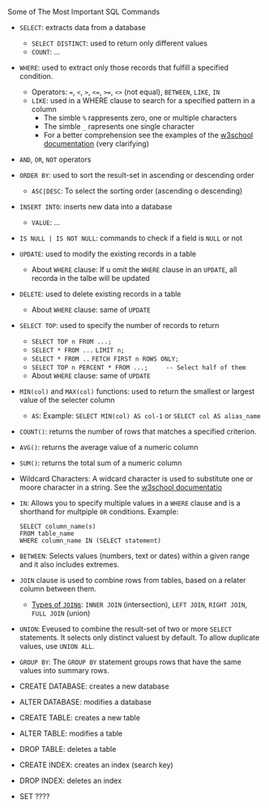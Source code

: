 Some of The Most Important SQL Commands
- `SELECT`: extracts data from a database
    - `SELECT DISTINCT`: used to return only different values
    - `COUNT`: ...
- `WHERE`: used to extract only those records that fulfill a specified condition.
	- Operators: `=`, `<`, `>`, `<=`, `>=`, `<>` (not equal), `BETWEEN`, `LIKE`, `IN`
    - `LIKE`: used in a WHERE clause to search for a specified pattern in a column
        - The simble `%` rappresents zero, one or multiple characters
        - The simble `_` rapresents one single character
        - For a better comprehension see the examples of the [w3school documentation](https://www.w3schools.com/sql/sql_like.asp) (very clarifying)
- `AND`, `OR`, `NOT` operators
- `ORDER BY`: used to sort the result-set in ascending or descending order
    - `ASC|DESC`: To select the sorting order (ascending o descending)
- `INSERT INTO`: inserts new data into a database
	- `VALUE`: ...
- `IS NULL | IS NOT NULL`: commands to check if a field is `NULL` or not
- `UPDATE`: used to modify the existing records in a table
    - About `WHERE` clause: If u omit the `WHERE` clause in an `UPDATE`, all recorda in the talbe will be updated
- `DELETE`: used to delete existing records in a table
	- About `WHERE` clause: same of `UPDATE`
- `SELECT TOP`: used to specify the number of records to return
    - `SELECT TOP n FROM ...;`
	- `SELECT * FROM ...`
	  `LIMIT n;`
	- `SELECT * FROM ..`
	  `FETCH FIRST n ROWS ONLY;`
	- `SELECT TOP n PERCENT * FROM ...;     -- Select half of them`
	- About `WHERE` clause: same of `UPDATE`

- `MIN(col)` and `MAX(col)` functions: used to return the smallest or largest value of the selecter column
	- `AS`: Example: `SELECT MIN(col) AS col-1` or `SELECT col AS alias_name`
- `COUNT()`: returns the number of rows that matches a specified criterion.
- `AVG()`: returns the average value of a numeric column
- `SUM()`: returns the total sum of a numeric column
- Wildcard Characters: A widcard character is used to substitute one or moore character in a string. See the [w3school documentatio](https://www.w3schools.com/sql/sql_wildcards.asp)
- `IN`: Allows you to specify multiple values in a `WHERE` clause and is a shorthand for multpiple `OR` conditions. Example:
    ```
    SELECT column_name(s)
    FROM table_name
    WHERE column_name IN (SELECT statement)
    ```
- `BETWEEN`: Selects values (numbers, text or dates) within a given range and it also includes extremes.
- `JOIN` clause is used to combine rows from tables, based on a relater column between them.
    - [Types of `JOIN`s](https://www.geeksforgeeks.org/sql-join-set-1-inner-left-right-and-full-joins/): `INNER JOIN` (intersection), `LEFT JOIN`, `RIGHT JOIN`, `FULL JOIN` (union)
- `UNION`:  Eveused to combine the result-set of two or more `SELECT` statements. It selects only distinct valuest by default. To allow duplicate values, use `UNION ALL`.
- `GROUP BY`: The `GROUP BY` statement groups rows that have the same values into summary rows.






- CREATE DATABASE: creates a new database
- ALTER DATABASE: modifies a database
- CREATE TABLE: creates a new table
- ALTER TABLE: modifies a table
- DROP TABLE: deletes a table
- CREATE INDEX: creates an index (search key)
- DROP INDEX: deletes an index
 
- SET ????
